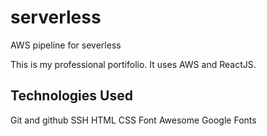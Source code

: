# serverless
AWS pipeline for severless

This is my professional portifolio. It uses AWS and ReactJS.

## Technologies Used

Git and github
SSH
HTML
CSS
Font Awesome
Google Fonts
